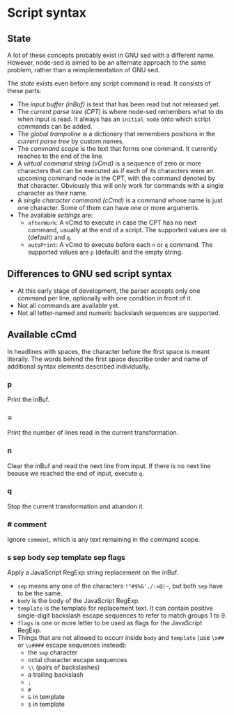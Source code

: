 ﻿
Script syntax
=============

State
-----

A lot of these concepts probably exist in GNU sed with a different name.
However, node-sed is aimed to be an alternate approach to the same problem,
rather than a reimplementation of GNU sed.

The _state_ exists even before any script command is read.
It consists of these parts:

* The _input buffer (inBuf)_ is text that has been read but not released yet.
* The _current parse tree (CPT)_
  is where node-sed remembers what to do when input is read.
  It always has an `initial node` onto which script commands can be added.
* The _global trampoline_
  is a dictionary that remembers positions in the _current parse tree_
  by custom names.
* The _command scope_ is the text that forms one command.
  It currently reaches to the end of the line.
* A _virtual command string (vCmd)_ is a sequence of zero or more characters
  that can be executed as if each of its characters were an upcoming command
  node in the CPT, with the command denoted by that character.
  Obviously this will only work for commands with a single character as
  their name.
* A _single character command (cCmd)_ is a command whose name is just one
  character. Some of them can have one or more arguments.
* The available _settings_ are:
  * `afterWork`: A vCmd to execute in case the CPT has no next command,
    usually at the end of a script.
    The supported values are `nb` (default) and `q`.
  * `autoPrint`: A vCmd to execute before each `n` or `q` command.
    The supported values are `p` (default) and the empty string.



Differences to GNU sed script syntax
------------------------------------

* At this early stage of development, the parser accepts only one
  command per line, optionally with one condition in front of it.
* Not all commands are available yet.
* Not all letter-named and numeric backslash sequences are supported.



Available cCmd
--------------

In headlines with spaces, the character before the first space is meant
literally.
The words behind the first space describe order and name of additional
syntax elements described individually.


### p

Print the inBuf.

### =

Print the number of lines read in the current transformation.

### n

Clear the inBuf and read the next line from input.
If there is no next line beause we reached the end of input, execute `q`.

### q

Stop the current transformation and abandon it.

### # comment

Ignore `comment`, which is any text remaining in the command scope.

### s sep body sep template sep flags

Apply a JavaScript RegExp string replacement on the inBuf.

* `sep` means any one of the characters `!"#$%&',/:=@|~`,
  but both `sep` have to be the same.
* `body` is the body of the JavaScript RegExp.
* `template` is the template for replacement text.
  It can contain positive single-digit backslash escape sequences
  to refer to match groups 1 to 9.
* `flags` is one or more letter to be used as flags for the
  JavaScript RegExp.
* Things that are not allowed to occurr inside `body` and `template`
  (use `\x##` or `\u####` escape sequences instead):
  * the `sep` character
  * octal character escape sequences
  * `\\` (pairs of backslashes)
  * a trailing backslash
  * `;`
  * `#`
  * `&` in template
  * `$` in template


















<!-- scroll -->
